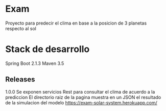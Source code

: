# Exam
Proyecto para predecir el clima en base a la posicion de 3 planetas respecto al sol

# Stack de desarrollo
Spring Boot 2.1.3
Maven 3.5

## Releases
1.0.0 Se exponen servicios Rest para consultar el clima de acuerdo a la prediccion
      El directorio raiz de la pagina muestra en un JSON el resultado de la simulacion del modelo
      https://exam-solar-system.herokuapp.com/

